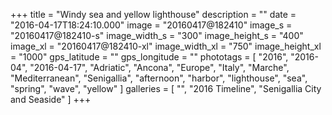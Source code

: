 +++
title = "Windy sea and yellow lighthouse"
description = ""
date = "2016-04-17T18:24:10.000"
image = "20160417@182410"
image_s = "20160417@182410-s"
image_width_s = "300"
image_height_s = "400"
image_xl = "20160417@182410-xl"
image_width_xl = "750"
image_height_xl = "1000"
gps_latitude = ""
gps_longitude = ""
phototags = [ "2016", "2016-04", "2016-04-17", "Adriatic", "Ancona", "Europe", "Italy", "Marche", "Mediterranean", "Senigallia", "afternoon", "harbor", "lighthouse", "sea", "spring", "wave", "yellow" ]
galleries = [ "", "2016 Timeline", "Senigallia City and Seaside" ]
+++
